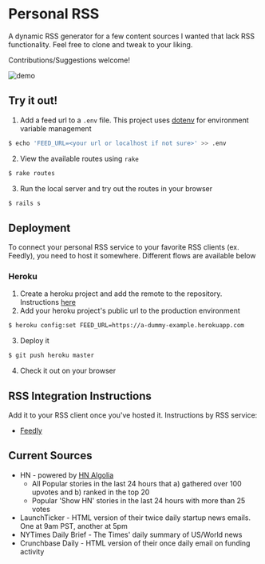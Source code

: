 # Personal RSS

A dynamic RSS generator for a few content sources I wanted that lack RSS functionality. Feel free to clone and tweak to your liking.

Contributions/Suggestions welcome!

![demo](http://i.imgur.com/kQ2UhT3.gif)

## Try it out!

1. Add a feed url to a `.env` file. This project uses [dotenv](https://github.com/bkeepers/dotenv) for environment variable management
  ```bash
  $ echo 'FEED_URL=<your url or localhost if not sure>' >> .env
  ```

2. View the available routes using `rake`
  ```bash
  $ rake routes
  ```

3. Run the local server and try out the routes in your browser
  ```bash
  $ rails s
  ```

## Deployment

To connect your personal RSS service to your favorite RSS clients (ex. Feedly), you need to host it somewhere. Different flows are available below

### Heroku

1. Create a heroku project and add the remote to the repository. Instructions [here](https://devcenter.heroku.com/articles/git)
2. Add your heroku project's public url to the production environment
  ```bash
  $ heroku config:set FEED_URL=https://a-dummy-example.herokuapp.com
  ```

3. Deploy it

  ```bash
  $ git push heroku master
  ```

4. Check it out on your browser

## RSS Integration Instructions

Add it to your RSS client once you've hosted it. Instructions by RSS service:

* [Feedly](https://feedly.uservoice.com/knowledgebase/articles/187494-how-to-add-news-feeds-to-your-feedly)

## Current Sources

* HN - powered by [HN Algolia](https://hn.algolia.com)
  * All Popular stories in the last 24 hours that a) gathered over 100 upvotes and b) ranked in the top 20
  * Popular 'Show HN' stories in the last 24 hours with more than 25 votes
* LaunchTicker - HTML version of their twice daily startup news emails. One at 9am PST, another at 5pm
* NYTimes Daily Brief - The Times' daily summary of US/World news
* Crunchbase Daily - HTML version of their once daily email on funding activity
